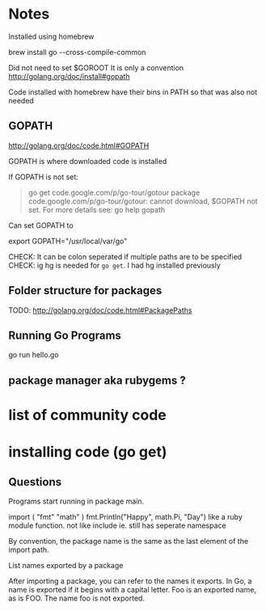 # Notes

Installed using homebrew

brew install go --cross-compile-common

Did not need to set $GOROOT
It is only a convention 
http://golang.org/doc/install#gopath

Code installed with homebrew have their bins in PATH 
so that was also not needed

## GOPATH
http://golang.org/doc/code.html#GOPATH

GOPATH is where downloaded code is installed

If GOPATH is not set:

> go get code.google.com/p/go-tour/gotour
package code.google.com/p/go-tour/gotour: cannot download, $GOPATH not set. For more details see: go help gopath

Can set GOPATH to

export GOPATH="/usr/local/var/go"

CHECK: It can be colon seperated if multiple paths are to be specified
CHECK: ig hg is needed for `go get`. I had hg installed previously

## Folder structure for packages

TODO: http://golang.org/doc/code.html#PackagePaths

## Running Go Programs

go run hello.go

## package manager aka rubygems ?

# list of community code 

# installing code (go get)

## Questions

Programs start running in package main.

import (
    "fmt"
    "math"
)
fmt.Println("Happy", math.Pi, "Day")
like a ruby module function. not like include ie. still has seperate namespace

By convention, the package name is the same as the last element of the import path.

List names exported by a package

After importing a package, you can refer to the names it exports.
In Go, a name is exported if it begins with a capital letter.
Foo is an exported name, as is FOO. The name foo is not exported.



 